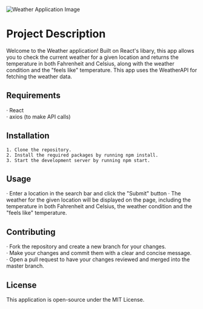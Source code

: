 ![Weather Application Image](https://i.ibb.co/v19YJM2/Screen-Shot-2023-01-11-at-2-42-10-PM.png)

# Project Description

Welcome to the Weather application! Built on React's libary, this app allows you to check the current weather for a given location and returns the temperature in both Fahrenheit and Celsius, along with the weather condition and the "feels like" temperature. This app uses the WeatherAPI for fetching the weather data.

## Requirements

· React\
· axios (to make API calls)

## Installation

    1. Clone the repository.
    2. Install the required packages by running npm install.
    3. Start the development server by running npm start.

## Usage

· Enter a location in the search bar and click the "Submit" button
· The weather for the given location will be displayed on the page, including the temperature in both Fahrenheit and Celsius, the weather condition and the "feels like" temperature.

## Contributing

· Fork the repository and create a new branch for your changes.\
· Make your changes and commit them with a clear and concise message.\
· Open a pull request to have your changes reviewed and merged into the master branch.

## License

This application is open-source under the MIT License.
